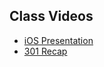 ## Class Videos
- [iOS Presentation](https://www.youtube.com/watch?v=TRhlvObp_GQ&index=43&list=PLVngfM2hsbi8gIVLWmnvSc975LAPYInrA)
- [301 Recap](https://www.youtube.com/watch?v=QfRFEpe2ycM&list=PLVngfM2hsbi8gIVLWmnvSc975LAPYInrA&index=44)
